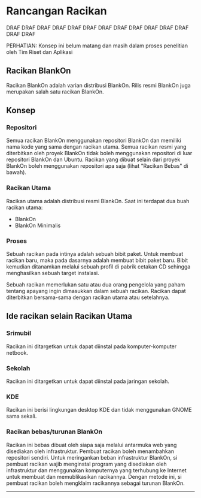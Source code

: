 # Rancangan Racikan
DRAF DRAF DRAF DRAF DRAF DRAF DRAF DRAF DRAF DRAF DRAF DRAF DRAF DRAF

PERHATIAN: Konsep ini belum matang dan masih dalam proses penelitian oleh Tim Riset dan Aplikasi

## Racikan BlankOn
Racikan BlankOn adalah varian distribusi BlankOn. Rilis resmi BlankOn juga merupakan salah satu racikan BlankOn.

## Konsep

### Repositori
Semua racikan BlankOn menggunakan repositori BlankOn dan memiliki nama kode yang sama dengan racikan utama. Semua racikan resmi yang diterbitkan oleh proyek BlankOn tidak boleh menggunakan repositori di luar repositori BlankOn dan Ubuntu. Racikan yang dibuat selain dari proyek BlankOn boleh menggunakan repositori apa saja (lihat "Racikan Bebas" di bawah).

### Racikan Utama
Racikan utama adalah distribusi resmi BlankOn. Saat ini terdapat dua buah racikan utama:
* BlankOn
* BlankOn Minimalis

### Proses
Sebuah racikan pada intinya adalah sebuah bibit paket. Untuk membuat racikan baru, maka pada dasarnya adalah membuat bibit paket baru. Bibit kemudian ditanamkan melalui sebuah profil di pabrik cetakan CD sehingga menghasilkan sebuah target instalasi.

Sebuah racikan memerlukan satu atau dua orang pengelola yang paham tentang apayang ingin dimasukkan dalam sebuah racikan. Racikan dapat diterbitkan bersama-sama dengan racikan utama atau setelahnya.

## Ide racikan selain Racikan Utama

### Srimubil
Racikan ini ditargetkan untuk dapat diinstal pada komputer-komputer netbook.

### Sekolah
Racikan ini ditargetkan untuk dapat diinstal pada jaringan sekolah.

### KDE
Racikan ini berisi lingkungan desktop KDE dan tidak menggunakan GNOME sama sekali.

### Racikan bebas/turunan BlankOn
Racikan ini bebas dibuat oleh siapa saja melalui antarmuka web yang disediakan oleh infrastruktur. Pembuat racikan boleh menambahkan repositori sendiri. Untuk meringankan beban infrastruktur BlankOn, si pembuat racikan wajib menginstal program yang disediakan oleh infrastruktur dan menggunakan komputernya yang terhubung ke Internet untuk membuat dan memublikasikan racikannya. Dengan metode ini, si pembuat racikan boleh mengklaim racikannya sebagai turunan BlankOn.






---
